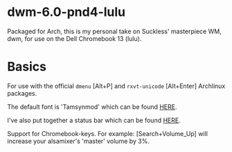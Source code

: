 # dwm-6.0-pnd4-lulu

Packaged for Arch, this is my personal take on Suckless' masterpiece WM, dwm, for use on the Dell Chromebook 13 (lulu). 

# Basics

For use with the official `dmenu` [Alt+P] and `rxvt-unicode` [Alt+Enter] Archlinux packages.

The default font is 'Tamsynmod' which can be found [HERE](https://sourceforge.net/projects/tamsynmod/). 

I've also put together a status bar which can be found [HERE](https://github.com/pnd4/dwmstatus-pnd4-lulu).

Support for Chromebook-keys. For example: [Search+Volume_Up] will increase your alsamixer's 'master' volume by 3%.


